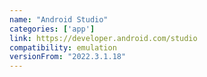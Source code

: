 ```yaml
---
name: "Android Studio"
categories: ['app']
link: https://developer.android.com/studio
compatibility: emulation
versionFrom: "2022.3.1.18"
---
```


